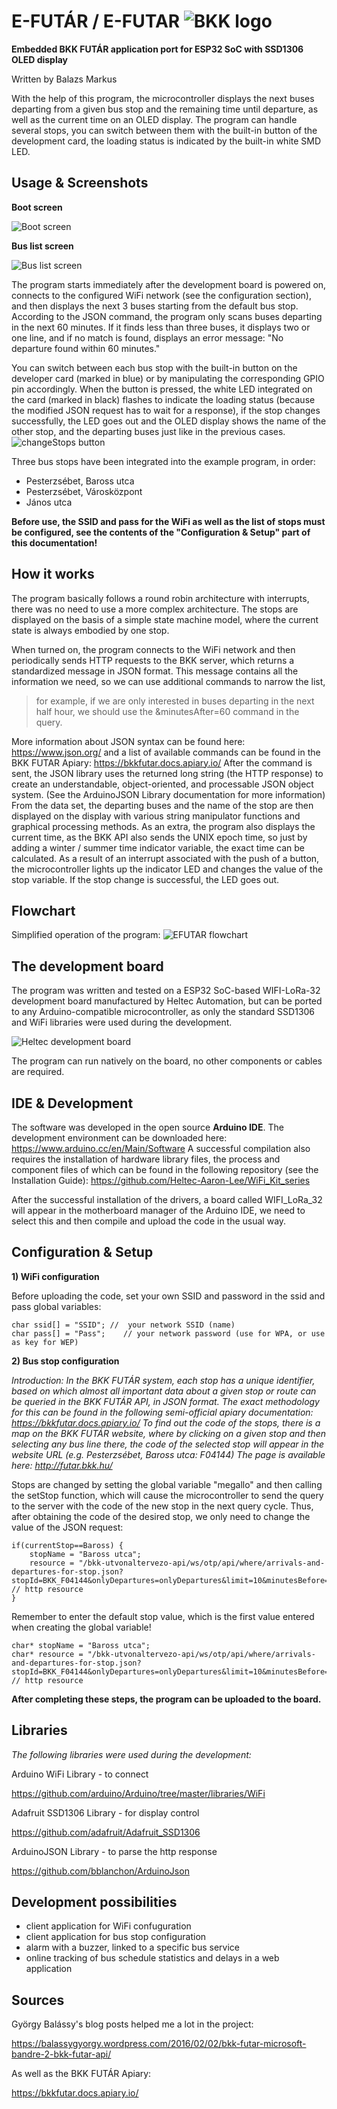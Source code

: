 ﻿# E-FUTÁR / E-FUTAR ![BKK logo](https://github.com/bazsimarkus/E-FUTAR/raw/master/docs/bkk_icon.png)
**Embedded BKK FUTÁR application port for ESP32 SoC with SSD1306 OLED display**

Written by Balazs Markus

With the help of this program, the microcontroller displays the next buses departing from a given bus stop and the remaining time until departure, as well as the current time on an OLED display.
The program can handle several stops, you can switch between them with the built-in button of the development card, the loading status is indicated by the built-in white SMD LED.

## Usage & Screenshots
**Boot screen**

![Boot screen](https://github.com/bazsimarkus/E-FUTAR/raw/master/docs/screenshot1.jpg)

**Bus list screen**

![Bus list screen](https://github.com/bazsimarkus/E-FUTAR/raw/master/docs/screenshot2.jpg)

The program starts immediately after the development board is powered on, connects to the configured WiFi network (see the configuration section), and then displays the next 3 buses starting from the default bus stop. According to the JSON command, the program only scans buses departing in the next 60 minutes. If it finds less than three buses, it displays two or one line, and if no match is found, displays an error message: "No departure found within 60 minutes."

You can switch between each bus stop with the built-in button on the developer card (marked in blue) or by manipulating the corresponding GPIO pin accordingly. When the button is pressed, the white LED integrated on the card (marked in black) flashes to indicate the loading status (because the modified JSON request has to wait for a response), if the stop changes successfully, the LED goes out and the OLED display shows the name of the other stop, and the departing buses just like in the previous cases.
![changeStops button](https://github.com/bazsimarkus/E-FUTAR/raw/master/docs/changeStops.jpg)

Three bus stops have been integrated into the example program, in order: 
 - Pesterzsébet, Baross utca
 - Pesterzsébet, Városközpont
 - János utca

**Before use, the SSID and pass for the WiFi as well as the list of stops  must be configured, see the contents of the "Configuration & Setup" part of this documentation!**


## How it works

The program basically follows a round robin architecture with interrupts, there was no need to use a more complex architecture. The stops are displayed on the basis of a simple state machine model, where the current state is always embodied by one stop.

When turned on, the program connects to the WiFi network and then periodically sends HTTP requests to the BKK server, which returns a standardized message in JSON format. This message contains all the information we need, so we can use additional commands to narrow the list,

> for example, if we are only interested in buses departing in the next half hour, we should use the &minutesAfter=60 command in the query.

More information about JSON syntax can be found here: https://www.json.org/ and a list of available commands can be found in the BKK FUTAR Apiary: https://bkkfutar.docs.apiary.io/
After the command is sent, the JSON library uses the returned long string (the HTTP response) to create an understandable, object-oriented, and processable JSON object system. (See the ArduinoJSON Library documentation for more information)
From the data set, the departing buses and the name of the stop are then displayed on the display with various string manipulator functions and graphical processing methods. As an extra, the program also displays the current time, as the BKK API also sends the UNIX epoch time, so just by adding a winter / summer time indicator variable, the exact time can be calculated.
As a result of an interrupt associated with the push of a button, the microcontroller lights up the indicator LED and changes the value of the stop variable. If the stop change is successful, the LED goes out.

## Flowchart

Simplified operation of the program:
![EFUTAR flowchart](https://raw.githubusercontent.com/bazsimarkus/E-FUTAR/master/docs/EFUTAR_flowchart.svg)

## The development board

The program was written and tested on a ESP32 SoC-based WIFI-LoRa-32 development board manufactured by Heltec Automation, but can be ported to any Arduino-compatible microcontroller, as only the standard SSD1306 and WiFi libraries were used during the development.

 ![Heltec development board](https://github.com/bazsimarkus/E-FUTAR/raw/master/docs/Heltec_WIFI-LoRa-32_DiagramPinoutFromTop.jpg)

The program can run natively on the board, no other components or cables are required.

## IDE & Development
The software was developed in the open source **Arduino IDE**.
The development environment can be downloaded here:
https://www.arduino.cc/en/Main/Software
A successful compilation also requires the installation of hardware library files, the process and component files of which can be found in the following repository (see the Installation Guide):
https://github.com/Heltec-Aaron-Lee/WiFi_Kit_series

After the successful installation of the drivers, a board called WIFI_LoRa_32 will appear in the motherboard manager of the Arduino IDE, we need to select this and then compile and upload the code in the usual way.

## Configuration & Setup
**1) WiFi configuration**

Before uploading the code, set your own SSID and password in the ssid and pass global variables:

	char ssid[] = "SSID"; //  your network SSID (name)
	char pass[] = "Pass";    // your network password (use for WPA, or use as key for WEP)

**2) Bus stop configuration**

*Introduction: In the BKK FUTÁR system, each stop has a unique identifier, based on which almost all important data about a given stop or route can be queried in the BKK FUTÁR API, in JSON format. The exact methodology for this can be found in the following semi-official apiary documentation: https://bkkfutar.docs.apiary.io/
To find out the code of the stops, there is a map on the BKK FUTÁR website, where by clicking on a given stop and then selecting any bus line there, the code of the selected stop will appear in the website URL (e.g. Pesterzsébet, Baross utca: F04144)
The page is available here: http://futar.bkk.hu/*

Stops are changed by setting the global variable "megallo" and then calling the setStop function, which will cause the microcontroller to send the query to the server with the code of the new stop in the next query cycle. Thus, after obtaining the code of the desired stop, we only need to change the value of the JSON request:

	if(currentStop==Baross) {
        stopName = "Baross utca";
        resource = "/bkk-utvonaltervezo-api/ws/otp/api/where/arrivals-and-departures-for-stop.json?stopId=BKK_F04144&onlyDepartures=onlyDepartures&limit=10&minutesBefore=0&minutesAfter=60";                    // http resource
    }
Remember to enter the default stop value, which is the first value entered when creating the global variable!

	char* stopName = "Baross utca";
	char* resource = "/bkk-utvonaltervezo-api/ws/otp/api/where/arrivals-and-departures-for-stop.json?stopId=BKK_F04144&onlyDepartures=onlyDepartures&limit=10&minutesBefore=0&minutesAfter=60";                    // http resource

**After completing these steps, the program can be uploaded to the board.**

## Libraries

*The following libraries were used during the development:*

Arduino WiFi Library - to connect

https://github.com/arduino/Arduino/tree/master/libraries/WiFi

Adafruit SSD1306 Library - for display control

https://github.com/adafruit/Adafruit_SSD1306

ArduinoJSON Library - to parse the http response

https://github.com/bblanchon/ArduinoJson

## Development possibilities

 - client application for WiFi confuguration
 - client application for bus stop configuration
 - alarm with a buzzer, linked to a specific bus service
 - online tracking of bus schedule statistics and delays in a web application

## Sources

György Balássy's blog posts helped me a lot in the project:

https://balassygyorgy.wordpress.com/2016/02/02/bkk-futar-microsoft-bandre-2-bkk-futar-api/

As well as the BKK FUTÁR Apiary:

https://bkkfutar.docs.apiary.io/
